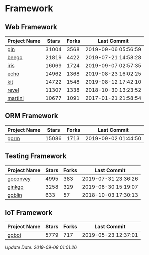 # Framework

## Web Framework

| Project Name | Stars | Forks | Last Commit |
| ------------ | ----- | ----- | ----------- |
| [gin](https://github.com/gin-gonic/gin) | 31004 | 3568 | 2019-09-06 05:56:59 |
| [beego](https://github.com/astaxie/beego) | 21819 | 4422 | 2019-07-21 14:58:28 |
| [iris](https://github.com/kataras/iris) | 16069 | 1724 | 2019-09-07 02:57:35 |
| [echo](https://github.com/labstack/echo) | 14962 | 1368 | 2019-08-23 16:02:25 |
| [kit](https://github.com/go-kit/kit) | 14722 | 1548 | 2019-08-12 17:42:10 |
| [revel](https://github.com/revel/revel) | 11307 | 1338 | 2018-10-30 13:23:52 |
| [martini](https://github.com/go-martini/martini) | 10677 | 1091 | 2017-01-21 21:58:54 |

## ORM Framework

| Project Name | Stars | Forks | Last Commit |
| ------------ | ----- | ----- | ----------- |
| [gorm](https://github.com/jinzhu/gorm) | 15086 | 1713 | 2019-09-02 01:44:50 |

## Testing Framework

| Project Name | Stars | Forks | Last Commit |
| ------------ | ----- | ----- | ----------- |
| [goconvey](https://github.com/smartystreets/goconvey) | 4995 | 383 | 2019-07-31 23:36:26 |
| [ginkgo](https://github.com/onsi/ginkgo) | 3258 | 329 | 2019-08-30 15:19:07 |
| [goblin](https://github.com/franela/goblin) | 633 | 57 | 2018-10-03 17:30:13 |

## IoT Framework

| Project Name | Stars | Forks | Last Commit |
| ------------ | ----- | ----- | ----------- |
| [gobot](https://github.com/hybridgroup/gobot) | 5779 | 717 | 2019-05-23 12:37:01 |

*Update Date: 2019-09-08 01:01:26*